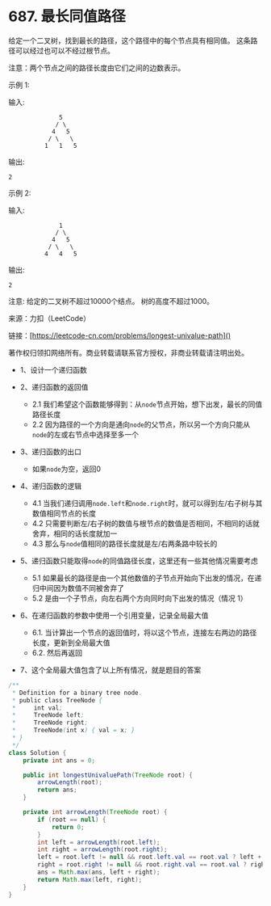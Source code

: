 # 687. 最长同值路径

给定一个二叉树，找到最长的路径，这个路径中的每个节点具有相同值。 这条路径可以经过也可以不经过根节点。

注意：两个节点之间的路径长度由它们之间的边数表示。

示例 1:

输入:

```
              5
             / \
            4   5
           / \   \
          1   1   5
```
输出:

```
2
```
示例 2:

输入:

```
              1
             / \
            4   5
           / \   \
          4   4   5
```
输出:

```
2
```
注意: 给定的二叉树不超过10000个结点。 树的高度不超过1000。

来源：力扣（LeetCode）

链接：[https://leetcode-cn.com/problems/longest-univalue-path]()

著作权归领扣网络所有。商业转载请联系官方授权，非商业转载请注明出处。

- 1、设计一个递归函数
- 2、递归函数的返回值

	- 2.1 我们希望这个函数能够得到：从`node`节点开始，想下出发，最长的同值路径长度
	- 2.2 因为路径的一个方向是通向`node`的父节点，所以另一个方向只能从`node`的左或右节点中选择至多一个
- 3、递归函数的出口
	- 如果`node`为空，返回0
- 4、递归函数的逻辑
	- 4.1 当我们递归调用`node.left`和`node.right`时，就可以得到左/右子树与其数值相同节点的长度
	- 4.2 只需要判断左/右子树的数值与根节点的数值是否相同，不相同的话就舍弃，相同的话长度就加一
	- 4.3 那么与`node`值相同的路径长度就是左/右两条路中较长的
- 5、递归函数只能取得`node`的同值路径长度，这里还有一些其他情况需要考虑
	- 5.1 如果最长的路径是由一个其他数值的子节点开始向下出发的情况，在递归中间因为数值不同被舍弃了
	- 5.2 是由一个子节点，向左右两个方向同时向下出发的情况（情况 1）
- 6、在递归函数的参数中使用一个引用变量，记录全局最大值
	- 6.1. 当计算出一个节点的返回值时，将以这个节点，连接左右两边的路径长度，更新到全局最大值
	- 6.2. 然后再返回
- 7、这个全局最大值包含了以上所有情况，就是题目的答案

```java
/**
 * Definition for a binary tree node.
 * public class TreeNode {
 *     int val;
 *     TreeNode left;
 *     TreeNode right;
 *     TreeNode(int x) { val = x; }
 * }
 */
class Solution {
    private int ans = 0;

    public int longestUnivaluePath(TreeNode root) {
        arrowLength(root);
        return ans;
    }

    private int arrowLength(TreeNode root) {
        if (root == null) {
            return 0;
        }
        int left = arrowLength(root.left);
        int right = arrowLength(root.right);
        left = root.left != null && root.left.val == root.val ? left + 1 : 0;
        right = root.right != null && root.right.val == root.val ? right + 1 : 0;
        ans = Math.max(ans, left + right);
        return Math.max(left, right);
    }
}
```